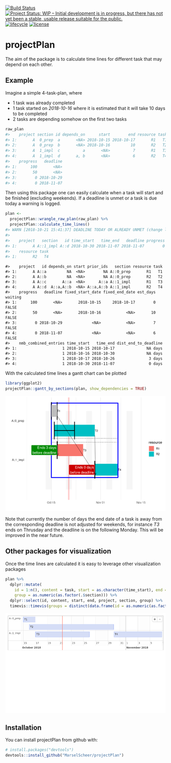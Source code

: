 
[![Build
Status](https://travis-ci.org/MarselScheer/projectPlan.svg?branch=master)](https://travis-ci.org/MarselScheer/projectPlan)
[![Project Status: WIP – Initial development is in progress, but there
has not yet been a stable, usable release suitable for the
public.](https://www.repostatus.org/badges/latest/wip.svg)](https://www.repostatus.org/#wip)
[![lifecycle](https://img.shields.io/badge/lifecycle-experimental-orange.svg)](https://www.tidyverse.org/lifecycle/#experimental)
[![license](https://img.shields.io/badge/license-GPL--3-blue.svg)](https://www.gnu.org/licenses/gpl-3.0.en.html)

# projectPlan

The aim of the package is to calculate time lines for different task
that may depend on each other.

## Example

Imagine a simple 4-task-plan, where

  - 1 task was already completed
  - 1 task started on *2018-10-16* where it is estimated that it will
    take 10 days to be completed
  - 2 tasks are depending somehow on the first two tasks

<!-- end list -->

``` r
raw_plan
#>    project section id depends_on      start        end resource task
#> 1:       A  0_prep  a       <NA> 2018-10-15 2018-10-17       R1   T1
#> 2:       A  0_prep  b       <NA> 2018-10-16         10       R2   T2
#> 3:       A  1_impl  c          a       <NA>          7       R1   T3
#> 4:       A  1_impl  d       a, b       <NA>          6       R2   T4
#>    progress   deadline
#> 1:      100       <NA>
#> 2:       50       <NA>
#> 3:        0 2018-10-29
#> 4:        0 2018-11-07
```

Then using this package one can easily calculate when a task will start
and be finished (excluding weekends). If a deadline is unmet or a task
is due today a warning is logged.

``` r
plan <- 
  projectPlan::wrangle_raw_plan(raw_plan) %>% 
  projectPlan::calculate_time_lines()
#> WARN [2018-10-21 15:41:37] DEADLINE TODAY OR ALREADY UNMET (change logging-threshold to INFO to see all columns)
#> 
#>    project   section   id time_start   time_end   deadline progress
#> 1:       A A::1_impl A::d 2018-10-30 2018-11-07 2018-11-07        0
#>    resource task
#> 1:       R2   T4
```

    #>    project   id depends_on start prior_ids   section resource task
    #> 1:       A A::a         NA  <NA>        NA A::0_prep       R1   T1
    #> 2:       A A::b         NA  <NA>        NA A::0_prep       R2   T2
    #> 3:       A A::c       A::a  <NA>      A::a A::1_impl       R1   T3
    #> 4:       A A::d  A::a,A::b  <NA> A::a,A::b A::1_impl       R2   T4
    #>    progress   deadline fixed_start_date fixed_end_date est_days waiting
    #> 1:      100       <NA>       2018-10-15     2018-10-17        0   FALSE
    #> 2:       50       <NA>       2018-10-16           <NA>       10   FALSE
    #> 3:        0 2018-10-29             <NA>           <NA>        7   FALSE
    #> 4:        0 2018-11-07             <NA>           <NA>        6   FALSE
    #>    nmb_combined_entries time_start   time_end dist_end_to_deadline
    #> 1:                    1 2018-10-15 2018-10-17              NA days
    #> 2:                    1 2018-10-16 2018-10-30              NA days
    #> 3:                    1 2018-10-17 2018-10-26               3 days
    #> 4:                    1 2018-10-30 2018-11-07               0 days

With the calculated time lines a gantt chart can be plotted

``` r
library(ggplot2)
projectPlan::gantt_by_sections(plan, show_dependencies = TRUE)
```

![](README-gantt-1.png)<!-- -->

Note that currently the number of days the end date of a task is away
from the corresponding deadline is not adjusted for weekends, for
instance *T3* ends on Thrusday and the deadline is on the following
Monday. This will be improved in the near future.

## Other packages for visualization

Once the time lines are calculated it is easy to leverage other
visualization packages

``` r
plan %>%
  dplyr::mutate(
    id = 1:n(), content = task, start = as.character(time_start), end = as.character(time_end),
    group = as.numeric(as.factor(.$section))) %>%
  dplyr::select(id, content, start, end, project, section, group) %>%
  timevis::timevis(groups = distinct(data.frame(id = as.numeric(as.factor(.$section)), content = .$section)))
```

![timevis](./README-timevis-1.png)

## Installation

You can install projectPlan from github with:

``` r
# install.packages("devtools")
devtools::install_github("MarselScheer/projectPlan")
```
